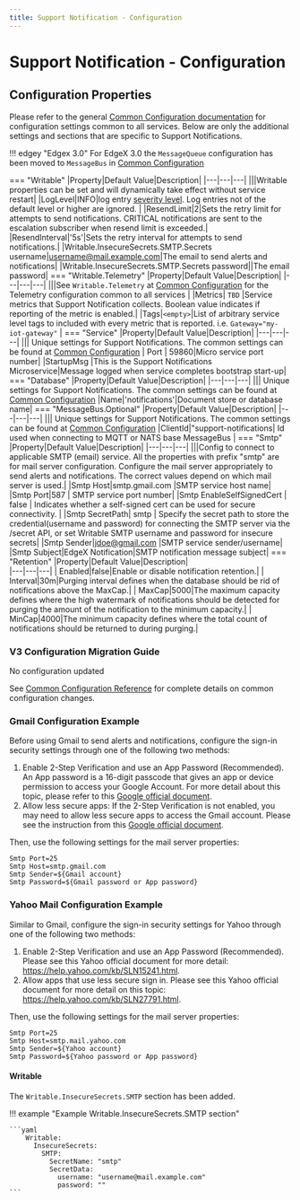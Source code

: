 ```yaml
---
title: Support Notification - Configuration
---
```


# Support Notification - Configuration

## Configuration Properties

Please refer to the general [Common Configuration documentation](../../configuration/CommonConfiguration.md) for configuration settings common to all services.
Below are only the additional settings and sections that are specific to Support Notifications.

!!! edgey "Edgex 3.0"
    For EdgeX 3.0 the `MessageQueue` configuration has been moved to `MessageBus` in [Common Configuration](../../../configuration/CommonConfiguration/#configuration-properties)

=== "Writable"
    |Property|Default Value|Description|
    |---|---|---|
    |||Writable properties can be set and will dynamically take effect without service restart|
    |LogLevel|INFO|log entry [severity level](https://en.wikipedia.org/wiki/Syslog#Severity_level).  Log entries not of the default level or higher are ignored. |
    |ResendLimit|2|Sets the retry limit for attempts to send notifications. CRITICAL notifications are sent to the escalation subscriber when resend limit is exceeded.|
    |ResendInterval|'5s'|Sets the retry interval for attempts to send notifications.|
    |Writable.InsecureSecrets.SMTP.Secrets username|username@mail.example.com|The email to send alerts and notifications|
    |Writable.InsecureSecrets.SMTP.Secrets password||The email password|
=== "Writable.Telemetry"
    |Property|Default Value|Description|
    |---|---|---|
    |||See `Writable.Telemetry` at [Common Configuration](../../../configuration/CommonConfiguration/#configuration-properties) for the Telemetry configuration common to all services |
    |Metrics| `TBD` |Service metrics that Support Notification collects. Boolean value indicates if reporting of the metric is enabled.|
    |Tags|`<empty>`|List of arbitrary service level tags to included with every metric that is reported. i.e. `Gateway="my-iot-gateway"` |
=== "Service"
    |Property|Default Value|Description|
    |---|---|---|
    ||| Unique settings for Support Notifications. The common settings can be found at [Common Configuration](../../../configuration/CommonConfiguration/#configuration-properties)
    | Port | 59860|Micro service port number|
    |StartupMsg |This is the Support Notifications Microservice|Message logged when service completes bootstrap start-up|
=== "Database"
    |Property|Default Value|Description|
    |---|---|---|
    ||| Unique settings for Support Notifications. The common settings can be found at [Common Configuration](../../../configuration/CommonConfiguration/#configuration-properties)
    |Name|'notifications'|Document store or database name|
=== "MessageBus.Optional"
    |Property|Default Value|Description|
    |---|---|---|
    ||| Unique settings for Support Notifications. The common settings can be found at [Common Configuration](../../../configuration/CommonConfiguration/#configuration-properties)
    |ClientId|"support-notifications| Id used when connecting to MQTT or NATS base MessageBus |
=== "Smtp"
    |Property|Default Value|Description|
    |---|---|---|
    |||Config to connect to applicable SMTP (email) service. All the properties with prefix "smtp" are for mail server configuration. Configure the mail server appropriately to send alerts and notifications. The correct values depend on which mail server is used.|
    |Smtp Host|smtp.gmail.com |SMTP service host name|
    |Smtp Port|587 | SMTP service port number|
    |Smtp EnableSelfSignedCert | false | Indicates whether a self-signed cert can be used for secure connectivity. |
    |Smtp SecretPath| smtp | Specify the secret path to store the credential(username and password) for connecting the SMTP server via the /secret API, or set Writable SMTP username and password for insecure secrets|
    |Smtp Sender|jdoe@gmail.com |SMTP service sender/username|
    |Smtp Subject|EdgeX Notification|SMTP notification message subject|
=== "Retention"
    |Property|Default Value|Description|    
    |---|---|---|
    | Enabled|false|Enable or disable notification retention.|
    | Interval|30m|Purging interval defines when the database should be rid of notifications above the MaxCap.|
    | MaxCap|5000|The maximum capacity defines where the high watermark of notifications should be detected for purging the amount of the notification to the minimum capacity.|
    | MinCap|4000|The minimum capacity defines where the total count of notifications should be returned to during purging.|

### V3 Configuration Migration Guide
No configuration updated

See [Common Configuration Reference](../../../configuration/V3MigrationCommonConfig/) for complete details on common configuration changes.
### Gmail Configuration Example

Before using Gmail to send alerts and notifications, configure the
sign-in security settings through one of the following two methods:

1.  Enable 2-Step Verification and use an App Password (Recommended). An
    App password is a 16-digit passcode that gives an app or device
    permission to access your Google Account. For more detail about this
    topic, please refer to this
    [Google official document](https://support.google.com/accounts/answer/185833?hl=en).
2.  Allow less secure apps: If the 2-Step Verification is not enabled,
    you may need to allow less secure apps to access the Gmail account.
    Please see the instruction from this
    [Google official document](https://support.google.com/accounts/answer/6010255?hl=en).


Then, use the following settings for the mail server properties:

    Smtp Port=25
    Smtp Host=smtp.gmail.com
    Smtp Sender=${Gmail account}
    Smtp Password=${Gmail password or App password}

### Yahoo Mail Configuration Example

Similar to Gmail, configure the sign-in security settings for Yahoo
through one of the following two methods:

1.  Enable 2-Step Verification and use an App Password (Recommended).
    Please see this Yahoo official document for more detail:
    <https://help.yahoo.com/kb/SLN15241.html>.
2.  Allow apps that use less secure sign in. Please see this Yahoo
    official document for more detail on this topic:
    <https://help.yahoo.com/kb/SLN27791.html>.

Then, use the following settings for the mail server properties:

    Smtp Port=25
    Smtp Host=smtp.mail.yahoo.com
    Smtp Sender=${Yahoo account}
    Smtp Password=${Yahoo password or App password}

#### Writable

The `Writable.InsecureSecrets.SMTP` section has been added.

!!! example "Example Writable.InsecureSecrets.SMTP section"

    ```yaml
        Writable:
          InsecureSecrets:
            SMTP:
              SecretName: "smtp"
              SecretData:
                username: "username@mail.example.com"
                password: ""
    ```
